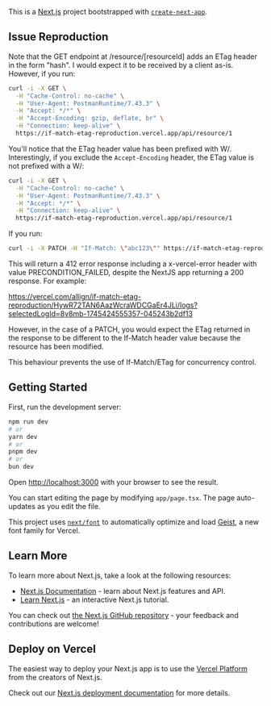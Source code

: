 This is a [Next.js](https://nextjs.org) project bootstrapped with [`create-next-app`](https://nextjs.org/docs/app/api-reference/cli/create-next-app).

## Issue Reproduction

Note that the GET endpoint at /resource/[resourceId] adds an ETag header in the form "hash". I would expect it to be received by a client as-is. However, if you run:

```bash
curl -i -X GET \
  -H "Cache-Control: no-cache" \
  -H "User-Agent: PostmanRuntime/7.43.3" \
  -H "Accept: */*" \
  -H "Accept-Encoding: gzip, deflate, br" \
  -H "Connection: keep-alive" \
  https://if-match-etag-reproduction.vercel.app/api/resource/1
```

You'll notice that the ETag header value has been prefixed with W/. Interestingly, if you exclude the `Accept-Encoding` header, the ETag value is not prefixed with a W/:

```bash
curl -i -X GET \
  -H "Cache-Control: no-cache" \
  -H "User-Agent: PostmanRuntime/7.43.3" \
  -H "Accept: */*" \
  -H "Connection: keep-alive" \
  https://if-match-etag-reproduction.vercel.app/api/resource/1
```

If you run:

```bash
curl -i -X PATCH -H "If-Match: \"abc123\"" https://if-match-etag-reproduction.vercel.app/api/resource/1
```

This will return a 412 error response including a x-vercel-error header with value PRECONDITION_FAILED, despite the NextJS app returning a 200 response. For example:

https://vercel.com/allign/if-match-etag-reproduction/HywR72TAN6AazWcraWDCGaEr4JLi/logs?selectedLogId=8v8mb-1745424555357-045243b2df13

However, in the case of a PATCH, you would expect the ETag returned in the response to be different to the If-Match header value because the resource has been modified.

This behaviour prevents the use of If-Match/ETag for concurrency control.

## Getting Started

First, run the development server:

```bash
npm run dev
# or
yarn dev
# or
pnpm dev
# or
bun dev
```

Open [http://localhost:3000](http://localhost:3000) with your browser to see the result.

You can start editing the page by modifying `app/page.tsx`. The page auto-updates as you edit the file.

This project uses [`next/font`](https://nextjs.org/docs/app/building-your-application/optimizing/fonts) to automatically optimize and load [Geist](https://vercel.com/font), a new font family for Vercel.

## Learn More

To learn more about Next.js, take a look at the following resources:

- [Next.js Documentation](https://nextjs.org/docs) - learn about Next.js features and API.
- [Learn Next.js](https://nextjs.org/learn) - an interactive Next.js tutorial.

You can check out [the Next.js GitHub repository](https://github.com/vercel/next.js) - your feedback and contributions are welcome!

## Deploy on Vercel

The easiest way to deploy your Next.js app is to use the [Vercel Platform](https://vercel.com/new?utm_medium=default-template&filter=next.js&utm_source=create-next-app&utm_campaign=create-next-app-readme) from the creators of Next.js.

Check out our [Next.js deployment documentation](https://nextjs.org/docs/app/building-your-application/deploying) for more details.
